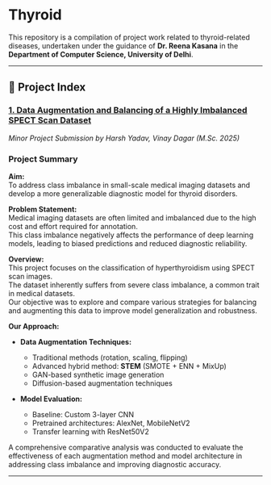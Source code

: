 # Thyroid

This repository is a compilation of project work related to thyroid-related diseases, undertaken under the guidance of **Dr. Reena Kasana** in the **Department of Computer Science, University of Delhi**.

---

## 📂 Project Index

### [1. Data Augmentation and Balancing of a Highly Imbalanced SPECT Scan Dataset][1]  
*Minor Project Submission by Harsh Yadav, Vinay Dagar (M.Sc. 2025)*

### Project Summary

**Aim:**  
To address class imbalance in small-scale medical imaging datasets and develop a more generalizable diagnostic model for thyroid disorders.

**Problem Statement:**  
Medical imaging datasets are often limited and imbalanced due to the high cost and effort required for annotation.  
This class imbalance negatively affects the performance of deep learning models, leading to biased predictions and reduced diagnostic reliability.

**Overview:**  
This project focuses on the classification of hyperthyroidism using SPECT scan images.  
The dataset inherently suffers from severe class imbalance, a common trait in medical datasets.  
Our objective was to explore and compare various strategies for balancing and augmenting this data to improve model generalization and robustness.

**Our Approach:**

- **Data Augmentation Techniques:**
  - Traditional methods (rotation, scaling, flipping)  
  - Advanced hybrid method: **STEM** (SMOTE + ENN + MixUp)  
  - GAN-based synthetic image generation  
  - Diffusion-based augmentation techniques  

- **Model Evaluation:**
  - Baseline: Custom 3-layer CNN  
  - Pretrained architectures: AlexNet, MobileNetV2  
  - Transfer learning with ResNet50V2  

A comprehensive comparative analysis was conducted to evaluate the effectiveness of each augmentation method and model architecture in addressing class imbalance and improving diagnostic accuracy.


---

[1]: https://github.com/yh250/Thyroid/tree/3e845b0800588066a35dac1b793e6d01bd594252/Minor%20Project%20(%20Vinay%20%26%20Harsh%2C%20Msc%202024)
